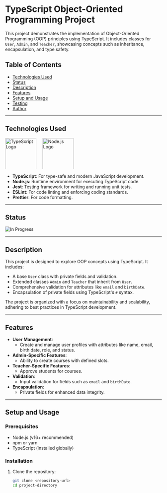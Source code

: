 # TypeScript Object-Oriented Programming Project

This project demonstrates the implementation of Object-Oriented Programming (OOP) principles using TypeScript. It includes classes for `User`, `Admin`, and `Teacher`, showcasing concepts such as inheritance, encapsulation, and type safety.

## Table of Contents

- [Technologies Used](#technologies-used)
- [Status](#status)
- [Description](#description)
- [Features](#features)
- [Setup and Usage](#setup-and-usage)
- [Testing](#testing)
- [Author](#author)

---

## Technologies Used

<div style="display: flex; flex-direction: row;">
  <img src="img/ts.png" alt="TypeScript Logo" width="100" style="margin-right: 20px;"/>
  <img src="img/node.png" alt="Node.js Logo" width="100" style="margin-right: 20px;"/>
</div>

- **TypeScript**: For type-safe and modern JavaScript development.
- **Node.js**: Runtime environment for executing TypeScript code.
- **Jest**: Testing framework for writing and running unit tests.
- **ESLint**: For code linting and enforcing coding standards.
- **Prettier**: For code formatting.

---

## Status

![In Progress](http://img.shields.io/static/v1?label=STATUS&message=IN%20PROGRESS&color=YELLOW&style=for-the-badge)

---

## Description

This project is designed to explore OOP concepts using TypeScript. It includes:
- A base `User` class with private fields and validation.
- Extended classes `Admin` and `Teacher` that inherit from `User`.
- Comprehensive validation for attributes like `email` and `birthDate`.
- Encapsulation of private fields using TypeScript's `#` syntax.

The project is organized with a focus on maintainability and scalability, adhering to best practices in TypeScript development.

---

## Features

- **User Management**:
  - Create and manage user profiles with attributes like name, email, birth date, role, and status.
- **Admin-Specific Features**:
  - Ability to create courses with defined slots.
- **Teacher-Specific Features**:
  - Approve students for courses.
- **Validation**:
  - Input validation for fields such as `email` and `birthDate`.
- **Encapsulation**:
  - Private fields for enhanced data integrity.

---

## Setup and Usage

### Prerequisites

- Node.js (v16+ recommended)
- npm or yarn
- TypeScript (installed globally)

### Installation

1. Clone the repository:
   ```bash
   git clone <repository-url>
   cd project-directory
